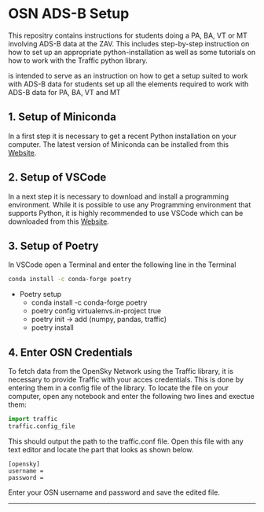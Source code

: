 OSN ADS-B Setup
==============
This repositry contains instructions for students doing a PA, BA, VT or MT involving ADS-B data at the ZAV. This includes step-by-step instruction on how to set up an appropriate python-installation as well as some tutorials on how to work with the Traffic python library.


is intended to serve as an instruction on how to get a setup suited to work with ADS-B data for students  set up all the elements required to work with ADS-B data for PA, BA, VT and MT 

## 1. Setup of Miniconda
In a first step it is necessary to get a recent Python installation on your computer. The latest version of Miniconda can be installed from this [Website](https://docs.conda.io/projects/miniconda/en/latest/). 

## 2. Setup of VSCode
In a next step it is necessary to download and install a programming environment. While it is possible to use any Programming environment that supports Python, it is highly recommended to use VSCode which can be downloaded from this 
[Website](https://code.visualstudio.com/Download).

## 3. Setup of Poetry
In VSCode open a Terminal and enter the following line in the Terminal 

```bash
conda install -c conda-forge poetry
```
- Poetry setup
    - conda install -c conda-forge poetry
    - poetry config virtualenvs.in-project true
    - poetry init → add (numpy, pandas, traffic)
    - poetry install

## 4. Enter OSN Credentials
To fetch data from the OpenSky Network using the Traffic library, it is necessary to provide Traffic with your acces credentials. This is done by entering them in a config file of the library. To locate the file on your computer, open any notebook and enter the following two lines and exectue them:
```python
import traffic
traffic.config_file
```
This should output the path to the traffic.conf file. Open this file with any text editor and locate the part that looks as shown below.

```
[opensky]
username =
password =
```
Enter your OSN username and password and save the edited file.

---
